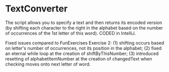 # TextConverter
The script allows you to specify a text and then returns its encoded version (by shifting each character to the right in the alphabet based on the number of occurrences of the 1st letter of this word). CODED in IntelliJ.

Fixed issues compared to FunExercises Exercise 2: (1) shifting occurs based on letter's number of occurrences, not its position in the alphabet; (2) fixed an eternal while loop at the creation of shiftByThisNumber; (3) introduced resetting of alphabetItemNumber at the creation of changedText when checking moves onto next letter of word.
